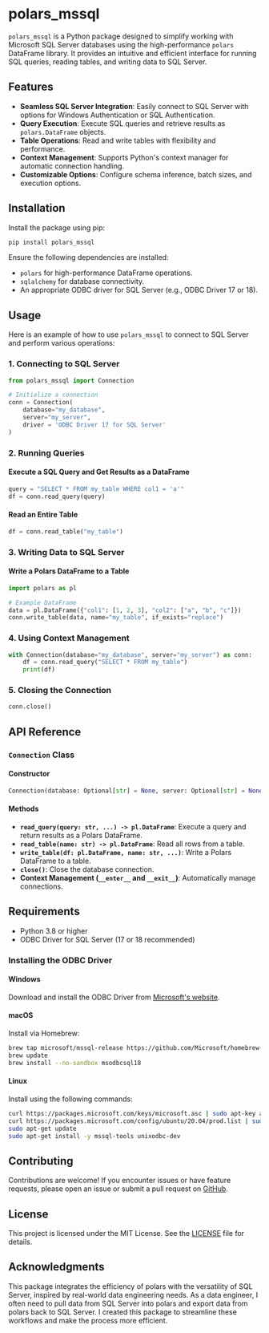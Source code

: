 # polars_mssql

`polars_mssql` is a Python package designed to simplify working with Microsoft SQL Server databases using the high-performance `polars` DataFrame library. It provides an intuitive and efficient interface for running SQL queries, reading tables, and writing data to SQL Server.

## Features

- **Seamless SQL Server Integration**: Easily connect to SQL Server with options for Windows Authentication or SQL Authentication.
- **Query Execution**: Execute SQL queries and retrieve results as `polars.DataFrame` objects.
- **Table Operations**: Read and write tables with flexibility and performance.
- **Context Management**: Supports Python's context manager for automatic connection handling.
- **Customizable Options**: Configure schema inference, batch sizes, and execution options.

## Installation

Install the package using pip:

```bash
pip install polars_mssql
```

Ensure the following dependencies are installed:

- `polars` for high-performance DataFrame operations.
- `sqlalchemy` for database connectivity.
- An appropriate ODBC driver for SQL Server (e.g., ODBC Driver 17 or 18).

## Usage

Here is an example of how to use `polars_mssql` to connect to SQL Server and perform various operations:

### 1. Connecting to SQL Server

```python
from polars_mssql import Connection

# Initialize a connection
conn = Connection(
    database="my_database",
    server="my_server",
    driver = 'ODBC Driver 17 for SQL Server'
)
```

### 2. Running Queries

#### Execute a SQL Query and Get Results as a DataFrame

```python
query = "SELECT * FROM my_table WHERE col1 = 'a'"
df = conn.read_query(query)
```

#### Read an Entire Table

```python
df = conn.read_table("my_table")
```

### 3. Writing Data to SQL Server

#### Write a Polars DataFrame to a Table

```python
import polars as pl

# Example DataFrame
data = pl.DataFrame({"col1": [1, 2, 3], "col2": ["a", "b", "c"]})
conn.write_table(data, name="my_table", if_exists="replace")
```

### 4. Using Context Management

```python
with Connection(database="my_database", server="my_server") as conn:
    df = conn.read_query("SELECT * FROM my_table")
    print(df)
```

### 5. Closing the Connection

```python
conn.close()
```

## API Reference

### `Connection` Class

#### Constructor
```python
Connection(database: Optional[str] = None, server: Optional[str] = None, driver: Optional[str] = None, username: Optional[str] = None, password: Optional[str] = None)
```

#### Methods

- **`read_query(query: str, ...) -> pl.DataFrame`**: Execute a query and return results as a Polars DataFrame.
- **`read_table(name: str) -> pl.DataFrame`**: Read all rows from a table.
- **`write_table(df: pl.DataFrame, name: str, ...)`**: Write a Polars DataFrame to a table.
- **`close()`**: Close the database connection.
- **Context Management (`__enter__` and `__exit__`)**: Automatically manage connections.

## Requirements

- Python 3.8 or higher
- ODBC Driver for SQL Server (17 or 18 recommended)

### Installing the ODBC Driver

#### Windows
Download and install the ODBC Driver from [Microsoft's website](https://learn.microsoft.com/en-us/sql/connect/odbc/download-odbc-driver-for-sql-server).

#### macOS
Install via Homebrew:
```bash
brew tap microsoft/mssql-release https://github.com/Microsoft/homebrew-mssql-release
brew update
brew install --no-sandbox msodbcsql18
```

#### Linux
Install using the following commands:
```bash
curl https://packages.microsoft.com/keys/microsoft.asc | sudo apt-key add -
curl https://packages.microsoft.com/config/ubuntu/20.04/prod.list | sudo tee /etc/apt/sources.list.d/msprod.list
sudo apt-get update
sudo apt-get install -y mssql-tools unixodbc-dev
```

## Contributing

Contributions are welcome! If you encounter issues or have feature requests, please open an issue or submit a pull request on [GitHub](https://github.com/drosenman/polars_mssql).

## License

This project is licensed under the MIT License. See the [LICENSE](LICENSE) file for details.

## Acknowledgments

This package integrates the efficiency of polars with the versatility of SQL Server, inspired by real-world data engineering needs. As a data engineer, I often need to pull data from SQL Server into polars and export data from polars back to SQL Server. I created this package to streamline these workflows and make the process more efficient.
